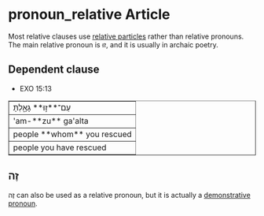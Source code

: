 # pronoun_relative Article
Most relative clauses use [relative particles](https://git.door43.org/Door43/en-uhg/src/master/content/particle_relative/02.md) rather than relative pronouns. The main relative pronoun is זוּ, and it is usually in archaic poetry.

## Dependent clause

* EXO 15:13
<table border="1" class="docutils">
<colgroup>
<col width="100%" />
</colgroup>
<tbody valign="top">
<tr class="row-odd" algin="right"><td>עַם־**ז֣וּ** גָּאָ֑לְתָּ</td>
</tr>
<tr class="row-even"><td>'am-**zu** ga'alta</td>
</tr>
<tr class="row-odd"><td>people **whom** you rescued</td>
</tr>
<tr class="row-even"><td>people you have rescued</td>
</tr>
</tbody>
</table>

## זֶה

זֶה can also be used as a relative pronoun, but it is actually a [demonstrative pronoun](https://git.door43.org/Door43/en-uhg/src/master/content/pronoun_demonstrative/02.md#function-like-a-relative-pronoun). 